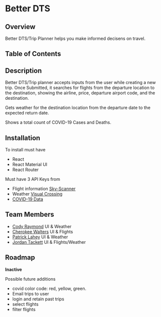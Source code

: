 # Better DTS

## Overview 

Better DTS/Trip Planner helps you make informed decisens on travel.

## Table of Contents

## Description 

Better DTS/Trip planner accepts inputs from the user while creating a new trip. 
Once Submitted, it searches for flights from the departure location to the destination, showing the airline, price, departure airport code, and the destination.

Gets weather for the destination location from the departure date to the expected return date.

Shows a total count of COVID-19 Cases and Deaths.

## Installation

To install must have
  - React
  - React Material UI
  - React Router

Must have 3 API Keys from 

- Flight information [Sky-Scanner](https://rapidapi.com/skyscanner/api/skyscanner-flight-search/)
- Weather [Visual Crossing](https://www.visualcrossing.com/)
- [COVID-19 Data](https://rapidapi.com/Spiderpig86/api/coronavirus-us-api/) 

## Team Members 

- [Cody Raymond](https://github.com/rodycaymond) UI & Weather
- [Cherokee Walters](https://github.com/cwalters162) UI & Flights
- [Patrick Lahey](https://github.com/PatLahey17)  UI & Weather
- [Jordan Tackett](https://github.com/jltackett2) UI & Flights/Weather

## Roadmap
**Inactive**

Possible future additions
- covid color code: red, yellow, green.
- Email trips to user
- login and retain past trips
- select flights
- filter flights
